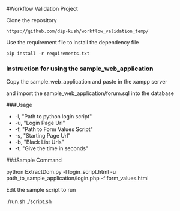 #Workflow Validation Project

Clone the repository

	https://github.com/dip-kush/workflow_validation_temp/

Use the requirement file to install the dependency file

	pip install -r requirements.txt

### Instruction for using the sample_web_application

Copy the sample_web_application and paste in the xampp server 

and import the sample_web_application/forum.sql into the database

###Usage

- -l, "Path to python login script"
- -u, "Login Page Url"
- -f, "Path to Form Values Script"
- -s, "Starting Page Url"
- -b, "Black List Urls"
- -t, "Give the time in seconds"

###Sample Command 

python ExtractDom.py -l login_script.html -u path_to_sample_application/login.php -f form_values.html

Edit the sample script to run

./run.sh
./script.sh



